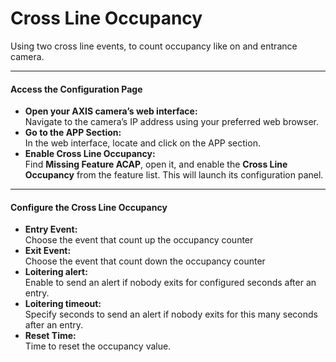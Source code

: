 # Cross Line Occupancy

Using two cross line events, to count occupancy like on and entrance camera.

---

#### Access the Configuration Page

- **Open your AXIS camera’s web interface:**  
  Navigate to the camera’s IP address using your preferred web browser.
- **Go to the APP Section:**  
  In the web interface, locate and click on the APP section.
- **Enable Cross Line Occupancy:**  
  Find **Missing Feature ACAP**, open it, and enable the **Cross Line Occupancy** from the feature list. This will launch its configuration panel.

---

#### Configure the Cross Line Occupancy

- **Entry Event:**  
  Choose the event that count up the occupancy counter
- **Exit Event:**  
  Choose the event that count down the occupancy counter
- **Loitering alert:**  
  Enable to send an alert if nobody exits for configured seconds after an entry.
- **Loitering timeout:**  
  Specify seconds to send an alert if nobody exits for this many seconds after an entry.
- **Reset Time:**  
  Time to reset the occupancy value.